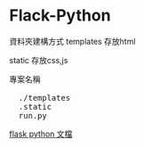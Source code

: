 # Flack-Python

資料夾建構方式
templates 存放html

static 存放css,js

<pre>
專案名稱

  ./templates
  .static
  run.py
</pre>

<a href="http://docs.jinkan.org/docs/flask/index.html">flask python 文檔</a>
